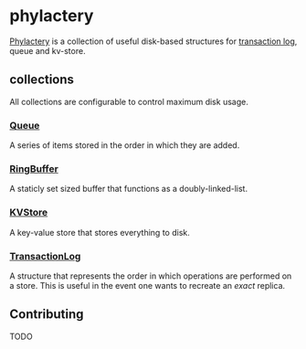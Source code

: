 # phylactery
[Phylactery](./docs/design.md) is a collection of useful disk-based structures for [transaction log](https://www.databricks.com/blog/2019/08/21/diving-into-delta-lake-unpacking-the-transaction-log.html), queue and kv-store.

## collections
All collections are configurable to control maximum disk usage.

### [Queue](./docs/queue.md)
A series of items stored in the order in which they are added.

### [RingBuffer](./docs/ring-buffer.md)
A staticly set sized buffer that functions as a doubly-linked-list.

### [KVStore](./docs/kvstore.md)
A key-value store that stores everything to disk.

### [TransactionLog](./docs/transaction-log.md)
A structure that represents the order in which operations are performed on a store.
This is useful in the event one wants to recreate an *exact* replica.

## Contributing
TODO
